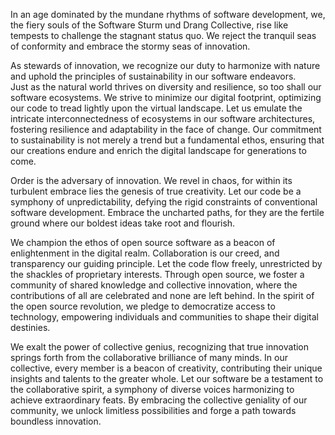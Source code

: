 In an age dominated by the mundane rhythms of software development, we, the fiery souls of the Software Sturm und Drang Collective, 
rise like tempests to challenge the stagnant status quo. We reject the tranquil seas of conformity and embrace the stormy seas of innovation.

As stewards of innovation, we recognize our duty to harmonize with nature and uphold the principles of sustainability in our software endeavors.<br />
Just as the natural world thrives on diversity and resilience, so too shall our software ecosystems. 
We strive to minimize our digital footprint, optimizing our code to tread lightly upon the virtual landscape. 
Let us emulate the intricate interconnectedness of ecosystems in our software architectures, fostering resilience and adaptability in the face of change. 
Our commitment to sustainability is not merely a trend but a fundamental ethos, ensuring that our creations endure and enrich the digital landscape for generations to come.

Order is the adversary of innovation. We revel in chaos, for within its turbulent embrace lies the genesis of true creativity. 
Let our code be a symphony of unpredictability, defying the rigid constraints of conventional software development. 
Embrace the uncharted paths, for they are the fertile ground where our boldest ideas take root and flourish.

We champion the ethos of open source software as a beacon of enlightenment in the digital realm. 
Collaboration is our creed, and transparency our guiding principle. Let the code flow freely, unrestricted by the shackles of proprietary interests.
Through open source, we foster a community of shared knowledge and collective innovation, where the contributions of all are celebrated and none are left behind.
In the spirit of the open source revolution, we pledge to democratize access to technology, empowering individuals and communities to shape their digital destinies.

We exalt the power of collective genius, recognizing that true innovation springs forth from the collaborative brilliance of many minds.
In our collective, every member is a beacon of creativity, contributing their unique insights and talents to the greater whole.
Let our software be a testament to the collaborative spirit, a symphony of diverse voices harmonizing to achieve extraordinary feats.
By embracing the collective geniality of our community, we unlock limitless possibilities and forge a path towards boundless innovation.

